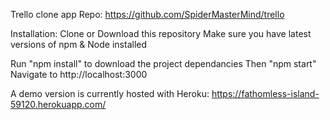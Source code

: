 Trello clone app
Repo: https://github.com/SpiderMasterMind/trello

Installation:
Clone or Download this repository
Make sure you have latest versions of npm & Node installed

Run "npm install" to download the project dependancies
Then "npm start"
Navigate to http://localhost:3000

A demo version is currently hosted with Heroku:
https://fathomless-island-59120.herokuapp.com/


